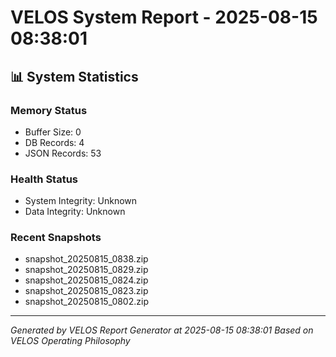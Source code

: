 # VELOS System Report - 2025-08-15 08:38:01

## 📊 System Statistics

### Memory Status
- Buffer Size: 0
- DB Records: 4
- JSON Records: 53

### Health Status
- System Integrity: Unknown
- Data Integrity: Unknown

### Recent Snapshots
- snapshot_20250815_0838.zip
- snapshot_20250815_0829.zip
- snapshot_20250815_0824.zip
- snapshot_20250815_0823.zip
- snapshot_20250815_0802.zip

---
*Generated by VELOS Report Generator at 2025-08-15 08:38:01*
*Based on VELOS Operating Philosophy*
